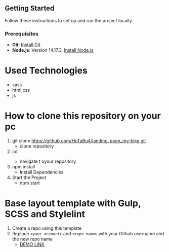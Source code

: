 ## Getting Started

Follow these instructions to set up and run the project locally.

### Prerequisites

- **Git**: [Install Git](https://git-scm.com/downloads)
- **Node.js**: Version 14.17.3, [Install Node.js](https://nodejs.org/dist/v14.17.3/)

# Used Technologies
- sass
- html,css
- js

# How to clone this repository on your pc
1. git clone https://github.com/HoTaBu4/landing_page_my-bike.git
    - clone repository
2. cd <your-repository>
    - navigate t oyour repository
3. npm install
    - Install Dependencies
3. Start the Project
    - npm start
    
# Base layout template with Gulp, SCSS and Stylelint
1. Create a repo using this template
1. Replace `<your_account>` and `<repo_name>` with your Github username and the new repo name
    - [DEMO LINK](https://HoTaBu4.github.io/landing_page_my-bike/)
